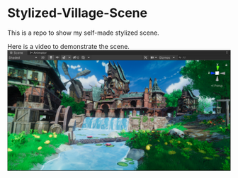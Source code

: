 # Stylized-Village-Scene

This is a repo to show my self-made stylized scene.

Here is a video to demonstrate the scene.
[![Watch the video](https://raw.githubusercontent.com/Miracller/Stylized-Village-Scene/refs/heads/main/preview1.png)](https://raw.githubusercontent.com/Miracller/Stylized-Village-Scene/refs/heads/main/stylized%20scene.mp4)
